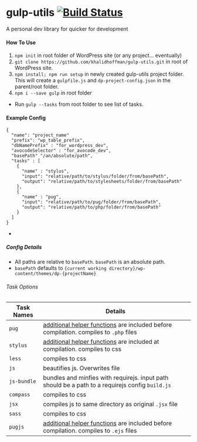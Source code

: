 # gulp-utils [![Build Status](https://travis-ci.org/khalidhoffman/gulp-utils.svg?branch=master)](https://travis-ci.org/khalidhoffman/gulp-utils)
A personal dev library for quicker for development

#### How To Use
1. `npm init` in root folder of WordPress site (or any project... eventually)
2. `git clone https://github.com/khalidhoffman/gulp-utils.git` in root of WordPress site. 
3. `npm install; npm run setup` in newly created gulp-utils project folder. This will create a `gulpfile.js` and `dp-project-config.json` in the parent/root folder.
4. `npm i --save gulp` in root folder

* Run `gulp --tasks` from root folder to see list of tasks.
 
#### Example Config
```
{
  "name": "project_name"
  "prefix": "wp_table_prefix",
  "dbNamePrefix" : "for_wordpress_dev",
  "avocodeSelector" : "for_avocode_dev",
  "basePath" "/an/absolute/path",
  "tasks" : [
    {
      "name" : "stylus",
      "input": "relative/path/to/stylus/folder/from/basePath",
      "output": "relative/path/to/stylesheets/folder/from/basePath"
    },
    {
      "name" : "pug",
      "input": "relative/path/to/pug/folder/from/basePath",
      "output": "relative/path/to/php/folder/from/basePath"
    }
  ]
}
```
* 

##### Config Details
* All paths are relative to `basePath`. `basePath` is an absolute path.
* `basePath` defaults to `{current working directory}/wp-content/themes/dp-{projectName}`

###### Task Options

Task Names   | Details
-------------|---------
`pug`        | [additional helper functions](commands/pug/helpers/_functions.pug) are included before compilation. compiles to `.php` files
`stylus`     | [additional helper functions](commands/stylus/lib/stylus/) are included at compilation. compiles to css
`less`       | compiles to css
`js`         | beautifies js. Overwrites file
`js-bundle`  | bundles and minfies with requirejs. input path should be a path to a requirejs config `build.js`
`compass`    | compiles to css
`jsx`        | compiles js to same directory as original `.jsx` file
`sass`       | compiles to css
`pugjs`      | [additional helper functions](commands/pug/helpers/_functions.pug) are included before compilation. compiles to `.ejs` files
